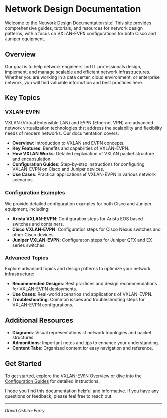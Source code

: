 # **Network Design Documentation**

Welcome to the Network Design Documentation site! This site provides comprehensive guides, tutorials, and resources for network design patterns, with a focus on VXLAN-EVPN configurations for both Cisco and Juniper equipment.

## Overview

Our goal is to help network engineers and IT professionals design, implement, and manage scalable and efficient network infrastructures. Whether you are working in a data center, cloud environment, or enterprise network, you will find valuable information and best practices here.

## Key Topics

### VXLAN-EVPN

VXLAN (Virtual Extensible LAN) and EVPN (Ethernet VPN) are advanced network virtualization technologies that address the scalability and flexibility needs of modern networks. Our documentation covers:

- **Overview**: Introduction to VXLAN and EVPN concepts.
- **Key Features**: Benefits and capabilities of VXLAN-EVPN.
- **How VXLAN Works**: Detailed explanation of VXLAN packet structure and encapsulation.
- **Configuration Guides**: Step-by-step instructions for configuring VXLAN-EVPN on Cisco and Juniper devices.
- **Use Cases**: Practical applications of VXLAN-EVPN in various network scenarios.

### Configuration Examples

We provide detailed configuration examples for both Cisco and Juniper equipment, including:

- **Arista VXLAN-EVPN**: Configuration steps for Arista EOS based switches and containers.
- **Cisco VXLAN-EVPN**: Configuration steps for Cisco Nexus switches and other Cisco devices.
- **Juniper VXLAN-EVPN**: Configuration steps for Juniper QFX and EX series switches.

### Advanced Topics

Explore advanced topics and design patterns to optimize your network infrastructure:

- **Recommended Designs**: Best practices and design recommendations for VXLAN-EVPN deployments.
- **Use Cases**: Real-world scenarios and applications of VXLAN-EVPN.
- **Troubleshooting**: Common issues and troubleshooting steps for VXLAN-EVPN configurations.

## Additional Resources

- **Diagrams**: Visual representations of network topologies and packet structures.
- **Admonitions**: Important notes and tips to enhance your understanding.
- **Content Tabs**: Organized content for easy navigation and reference.

## Get Started

To get started, explore the [VXLAN-EVPN Overview](Networking/VXLAN-EVPN/Overview.md) or dive into the [Configuration Guides](Networking/VXLAN-EVPN/configuration/Arista.md) for detailed instructions.

I hope you find this documentation helpful and informative. If you have any questions or feedback, please feel free to reach out.

---

*David Oshiro-Furry*